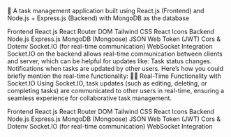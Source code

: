 🚀 A task management application built using React.js (Frontend) and Node.js + Express.js (Backend) with MongoDB as the database

Frontend React.js React Router DOM Tailwind CSS React Icons Backend Node.js Express.js MongoDB (Mongoose) JSON Web Token (JWT) Cors & Dotenv Socket.IO (for real-time communication) WebSocket Integration Socket.IO on the backend allows real-time communication between clients and server, which can be helpful for updates like: Task status changes. Notifications when tasks are updated by other users. Here’s how you could briefly mention the real-time functionality:
🧑‍💻 Real-Time Functionality with Socket.IO Using Socket.IO, task updates (such as editing, deleting, or completing tasks) are communicated to other users in real-time, ensuring a seamless experience for collaborative task management.
  
Frontend
React.js
React Router DOM
Tailwind CSS
React Icons
Backend
Node.js
Express.js
MongoDB (Mongoose)
JSON Web Token (JWT)
Cors & Dotenv
Socket.IO (for real-time communication)
WebSocket Integration
